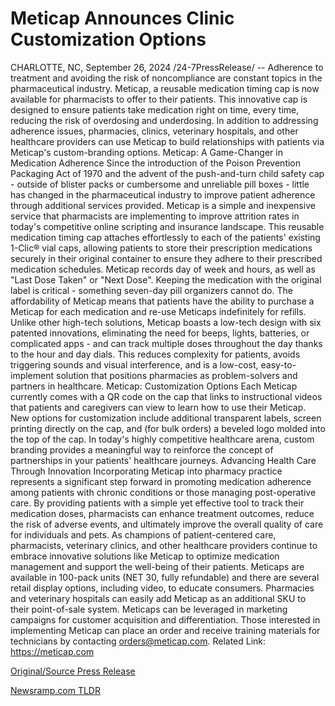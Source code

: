 # Meticap Announces Clinic Customization Options

CHARLOTTE, NC, September 26, 2024 /24-7PressRelease/ -- Adherence to treatment and avoiding the risk of noncompliance are constant topics in the pharmaceutical industry. Meticap, a reusable medication timing cap is now available for pharmacists to offer to their patients. This innovative cap is designed to ensure patients take medication right on time, every time, reducing the risk of overdosing and underdosing. In addition to addressing adherence issues, pharmacies, clinics, veterinary hospitals, and other healthcare providers can use Meticap to build relationships with patients via Meticap's custom-branding options.   Meticap: A Game-Changer in Medication Adherence Since the introduction of the Poison Prevention Packaging Act of 1970 and the advent of the push-and-turn child safety cap - outside of blister packs or cumbersome and unreliable pill boxes - little has changed in the pharmaceutical industry to improve patient adherence through additional services provided. Meticap is a simple and inexpensive service that pharmacists are implementing to improve attrition rates in today's competitive online scripting and insurance landscape.  This reusable medication timing cap attaches effortlessly to each of the patients' existing 1-Clic® vial caps, allowing patients to store their prescription medications securely in their original container to ensure they adhere to their prescribed medication schedules. Meticap records day of week and hours, as well as "Last Dose Taken" or "Next Dose". Keeping the medication with the original label is critical - something seven-day pill organizers cannot do. The affordability of Meticap means that patients have the ability to purchase a Meticap for each medication and re-use Meticaps indefinitely for refills.  Unlike other high-tech solutions, Meticap boasts a low-tech design with six patented innovations, eliminating the need for beeps, lights, batteries, or complicated apps - and can track multiple doses throughout the day thanks to the hour and day dials. This reduces complexity for patients, avoids triggering sounds and visual interference, and is a low-cost, easy-to-implement solution that positions pharmacies as problem-solvers and partners in healthcare.  Meticap: Customization Options Each Meticap currently comes with a QR code on the cap that links to instructional videos that patients and caregivers can view to learn how to use their Meticap. New options for customization include additional transparent labels, screen printing directly on the cap, and (for bulk orders) a beveled logo molded into the top of the cap. In today's highly competitive healthcare arena, custom branding provides a meaningful way to reinforce the concept of partnerships in your patients' healthcare journeys.   Advancing Health Care Through Innovation Incorporating Meticap into pharmacy practice represents a significant step forward in promoting medication adherence among patients with chronic conditions or those managing post-operative care. By providing patients with a simple yet effective tool to track their medication doses, pharmacists can enhance treatment outcomes, reduce the risk of adverse events, and ultimately improve the overall quality of care for individuals and pets. As champions of patient-centered care, pharmacists, veterinary clinics, and other healthcare providers continue to embrace innovative solutions like Meticap to optimize medication management and support the well-being of their patients.  Meticaps are available in 100-pack units (NET 30, fully refundable) and there are several retail display options, including video, to educate consumers. Pharmacies and veterinary hospitals can easily add Meticap as an additional SKU to their point-of-sale system. Meticaps can be leveraged in marketing campaigns for customer acquisition and differentiation. Those interested in implementing Meticap can place an order and receive training materials for technicians by contacting orders@meticap.com.  Related Link: https://meticap.com 

[Original/Source Press Release](https://www.24-7pressrelease.com/press-release/514701/meticap-announces-clinic-customization-options) 

[Newsramp.com TLDR](https://newsramp.com/None) 